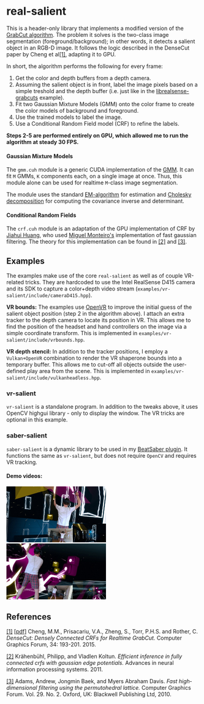 # real-salient

This is a header-only library that implements a modified version of
the [GrabCut algorithm](https://en.wikipedia.org/wiki/GrabCut).
The problem it solves is the two-class image segmentation (foreground/background);
in other words, it detects a salient object in an RGB-D image.
It follows the logic described in the DenseCut paper by Cheng et al[[1]](#1),
adapting it to GPU.

In short, the algorithm performs the following for every frame:

  1. Get the color and depth buffers from a depth camera.
  2. Assuming the salient object is in front, label the image pixels based on a simple treshold and the depth buffer
     (i.e. just like in the [librealsense-grabcuts](https://github.com/IntelRealSense/librealsense/tree/master/wrappers/opencv/grabcuts) example).
  3. Fit two Gaussian Mixture Models (GMM) onto the color frame to create the color models of background and foreground.
  4. Use the trained models to label the image.
  5. Use a Conditional Random Field model (CRF) to refine the labels.

__Steps  2-5 are performed entirely on GPU, which allowed me to run the algorithm at steady 30 FPS.__

#### Gaussian Mixture Models

The `gmm.cuh` module is a generic CUDA implementation of the
[GMM](https://en.wikipedia.org/wiki/Mixture_model#Multivariate_Gaussian_mixture_model).
It can fit `M` GMMs, `K` components each, on a single image at once.
Thus, this module alone can be used for realtime `M`-class image segmentation.

The module uses the standard
[EM-algorithm](https://en.wikipedia.org/wiki/Expectation%E2%80%93maximization_algorithm#Gaussian_mixture)
for estimation and
[Cholesky decomposition](https://en.wikipedia.org/wiki/Cholesky_decomposition#LDL_decomposition_2)
for computing the covariance inverse and determinant.


#### Conditional Random Fields

The `crf.cuh` module is an adaptation of the GPU implementation of CRF by
[Jiahui Huang](https://github.com/heiwang1997/DenseCRF),
who used [Miguel Monteiro's](https://github.com/MiguelMonteiro/permutohedral_lattice)
implementation of fast gaussian filtering.
The theory for this implementation can be found in [[2]](#2) and [[3]](#3).

## Examples

The examples make use of the core `real-salient` as well as of couple VR-related tricks.
They are hardcoded to use the Intel RealSense D415 camera and its SDK to
capture a color+depth video stream (`examples/vr-salient/include/cameraD415.hpp`).

__VR bounds:__
The examples use [OpenVR](https://github.com/ValveSoftware/openvr) to improve the initial guess
of the salient object position (step 2 in the algorithm above).
I attach an extra tracker to the depth camera to locate its position in VR.
This allows me to find the position of the headset and hand controllers on the image via a simple coordinate transform.
This is implemented in `examples/vr-salient/include/vrbounds.hpp`.

__VR depth stencil:__
In addition to the tracker positions, I employ a `Vulkan+OpenVR` combination to render the VR shaperone bounds
into a temporary buffer.
This allows me to cut-off all objects outside the user-defined play area from the scene.
This is implemented in `examples/vr-salient/include/vulkanheadless.hpp`.
 

### vr-salient

`vr-salient` is a standalone program.
In addition to the tweaks above, it uses OpenCV highgui library - only to display the window.
The VR tricks are optional in this example.

### saber-salient

`saber-salient` is a dynamic library to be used in my [BeatSaber plugin](https://github.com/achirkin/CameraPlus).
It functions the same as `vr-salient`, but does not require `OpenCV` and requires VR tracking.

#### Demo videos:

[<img src="examples/saber-salient/img/screen-1.jpg?raw=true" width="260" alt="360° Reason for Living by Morgan Page" title="360° Reason for Living by Morgan Page"/>](https://youtu.be/1GdDrsxVWYE)
[<img src="examples/saber-salient/img/screen-2.jpg?raw=true" width="260" alt="360° First of the Year (Equinox) by Skrillex" title="360° First of the Year (Equinox) by Skrillex"/>](https://youtu.be/0zMn-zVGNNc)




## References

<a id="1" href="https://doi.org/10.1111/cgf.12758">[1]</a>
[[pdf]](http://mftp.mmcheng.net/Papers/DenseCut.pdf)
Cheng, M.M., Prisacariu, V.A., Zheng, S., Torr, P.H.S. and Rother, C.
_DenseCut: Densely Connected CRFs for Realtime GrabCut._
Computer Graphics Forum, 34: 193-201. 2015.

<a id="2" href="https://arxiv.org/abs/1210.5644">[2]</a>
Krähenbühl, Philipp, and Vladlen Koltun.
_Efficient inference in fully connected crfs with gaussian edge potentials._
Advances in neural information processing systems. 2011.

<a id="3" href="https://graphics.stanford.edu/papers/permutohedral">[3]</a>
Adams, Andrew, Jongmin Baek, and Myers Abraham Davis.
_Fast high‐dimensional filtering using the permutohedral lattice._
Computer Graphics Forum. Vol. 29. No. 2. Oxford, UK: Blackwell Publishing Ltd, 2010.
